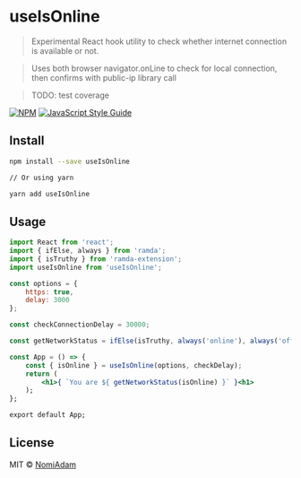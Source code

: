 # useIsOnline

> Experimental React hook utility to check whether internet connection is available or not.

>Uses both browser navigator.onLine to check for local connection, then confirms with public-ip library call

> TODO: test coverage

[![NPM](https://img.shields.io/npm/v/useIsOnline.svg)](https://www.npmjs.com/package/useIsOnline) [![JavaScript Style Guide](https://img.shields.io/badge/code_style-standard-brightgreen.svg)](https://standardjs.com)

## Install

```bash
npm install --save useIsOnline

// Or using yarn

yarn add useIsOnline
```

## Usage

```jsx
import React from 'react';
import { ifElse, always } from 'ramda';
import { isTruthy } from 'ramda-extension';
import useIsOnline from 'useIsOnline';

const options = {
    https: true,
    delay: 3000
};

const checkConnectionDelay = 30000;

const getNetworkStatus = ifElse(isTruthy, always('online'), always('offline'));

const App = () => {
    const { isOnline } = useIsOnline(options, checkDelay);
    return (
        <h1>{ `You are ${ getNetworkStatus(isOnline) }` }<h1>
    );
};

export default App;
```

## License

MIT © [NomiAdam](https://github.com/NomiAdam)
